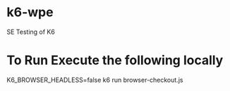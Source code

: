 # k6-wpe
SE Testing of K6

# To Run Execute the following locally
K6_BROWSER_HEADLESS=false k6 run browser-checkout.js  
